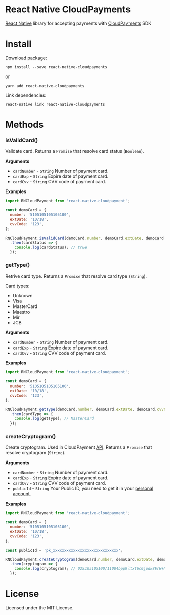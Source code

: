 # React Native CloudPayments

[React Native](http://facebook.github.io/react-native/) library for accepting payments with [CloudPayments](https://cloudpayments.ru) SDK

# Install
Download package:
```shell
npm install --save react-native-cloudpayments
```

or

```shell
yarn add react-native-cloudpayments
```

Link dependencies:
```shell
react-native link react-native-cloudpayments
```

# Methods
### isValidCard()
Validate card.
Returns a `Promise` that resolve card status (`Boolean`).

__Arguments__
- `cardNumber` - `String` Number of payment card.
- `cardExp` - `String` Expire date of payment card.
- `cardCvv` - `String` CVV code of payment card.

__Examples__
```js
import RNCloudPayment from 'react-native-cloudpayment';

const demoCard = {
  number: '5105105105105100',
  extDate: '10/18',
  cvvCode: '123',
};

RNCloudPayment.isValidCard(demoCard.number, demoCard.extDate, demoCard.cvvCode)
  .then(cardStatus => {
    console.log(cardStatus); // true
  });
```

### getType()
Retrive card type.
Returns a `Promise` that resolve card type (`String`).

Card types:
- Unknown
- Visa
- MasterCard
- Maestro
- Mir
- JCB

__Arguments__
- `cardNumber` - `String` Number of payment card.
- `cardExp` - `String` Expire date of payment card.
- `cardCvv` - `String` CVV code of payment card.

__Examples__
```js
import RNCloudPayment from 'react-native-cloudpayment';

const demoCard = {
  number: '5105105105105100',
  extDate: '10/18',
  cvvCode: '123',
};

RNCloudPayment.getType(demoCard.number, demoCard.extDate, demoCard.cvvCode)
  .then(cardType => {
    console.log(getType); // MasterCard
  });
```

### createCryptogram()
Create cryptogram. Used in CloudPayment [API](https://cloudpayments.ru/Docs/Api#payWithCrypto).
Returns a `Promise` that resolve cryptogram (`String`).

__Arguments__
- `cardNumber` - `String` Number of payment card.
- `cardExp` - `String` Expire date of payment card.
- `cardCvv` - `String` CVV code of payment card.
- `publicId` - `String` Your Public ID, you need to get it in your [personal account](https://merchant.cloudpayments.ru/).

__Examples__
```js
import RNCloudPayment from 'react-native-cloudpayment';

const demoCard = {
  number: '5105105105105100',
  extDate: '10/18',
  cvvCode: '123',
};

const publicId = 'pk_xxxxxxxxxxxxxxxxxxxxxxxxxxxxx';

RNCloudPayment.createCryptogram(demoCard.number, demoCard.extDate, demoCard.cvvCode, publicId)
  .then(cryptogram => {
    console.log(cryptogram); // 025105105100/11004bpp9ltxt6c0jpdk8ErH+N33N9jZBm9Gr0jO7SVslLg/RdWYyjG5wiLrzmrUserhfblFVydij4wpjDvHH4kRnOskjnbn1XrPI8X9LMkvlR5Pkc63U5puXtnS0rkswS6JYaSErcKMq4TazimKY4rGobvhhYfg45LWdLlX0602t7ZybbaBTMff6wtta870/244s65GTbCI1zt6odDMckpEuiczwM68m6j0Rn2IuKpK8kR58x7tFFc7fWrrW0RHvLNxQIW9P+SpsySoiA4xaZfC7lXL57O80Ye6JDi6PWAim5dENNxIc81T1kmXnKn94x8h2+XS83yMHHfTUOeDb7J1fLg==
  });
```

# License
Licensed under the MIT License.
